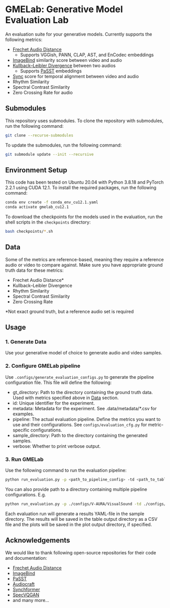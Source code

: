 # GMELab: Generative Model Evaluation Lab

An evaluation suite for your generative models. Currently supports the following metrics:

- [Frechet Audio Distance](https://github.com/gudgud96/frechet-audio-distance)
  - Supports VGGish, PANN, CLAP, AST, and EnCodec embeddings
- [ImageBind](https://github.com/facebookresearch/ImageBind) similarity score between video and audio
- [Kullback–Leibler Divergence](https://github.com/facebookresearch/audiocraft/blob/main/audiocraft/metrics/kld.py) between two audios
  - Supports [PaSST](https://arxiv.org/abs/2110.05069) embeddings
- [Sync](https://github.com/v-iashin/Synchformer) score for temporal alignment between video and audio
- Rhythm Similarity
- Spectral Contrast Similarity
- Zero Crossing Rate for audio

## Submodules

This repository uses submodules. To clone the repository with submodules, run the following command:

```bash
git clone --recurse-submodules
```

To update the submodules, run the following command:

```bash
git submodule update --init --recursive
```

## Environment Setup

This code has been tested on Ubuntu 20.04 with Python 3.8.18 and PyTorch 2.2.1 using CUDA 12.1. To install the required packages, run the following command:

```bash
conda env create -f conda_env_cu12.1.yaml
conda activate gmelab_cu12.1
```

To download the checkpoints for the models used in the evaluation, run the shell scripts in the `checkpoints` directory:

```bash
bash checkpoints/*.sh
```

## Data

Some of the metrics are reference-based, meaning they require a reference audio or video to compare against. Make sure you have appropriate ground truth data for these metrics:

- Frechet Audio Distance*
- Kullback–Leibler Divergence
- Rhythm Similarity
- Spectral Contrast Similarity
- Zero Crossing Rate

*Not exact ground truth, but a reference audio set is required

## Usage

### 1. Generate Data

Use your generative model of choice to generate audio and video samples.

### 2. Configure GMELab pipeline

Use `.configs/generate_evaluation_configs.py` to generate the pipeline configuration file. This file will define the following:

- gt_directory: Path to the directory containing the ground truth data. Used with metrics specified above in [Data](#data) section.
- id: Unique identifier for the experiment.
- metadata: Metadata for the experiment. See .data/metadata/*.csv for examples.
- pipeline: The actual evaluation pipeline. Define the metrics you want to use and their configurations. See `configs/evaluation_cfg.py` for metric-specific configurations.
- sample_directory: Path to the directory containing the generated samples.
- verbose: Whether to print verbose output.

### 3. Run GMELab

Use the following command to run the evaluation pipeline:

```bash
python run_evaluation.py -p <path_to_pipeline_config> -td <path_to_table_output_directory> -pd <path_to_plot_output_directory>
```

You can also provide path to a directory containing multiple pipeline configurations. E.g.

```bash
python run_evaluation.py -p ./configs/V-AURA/VisualSound -td ./configs/V-AURA/VisualSound/ -pd ./configs/V-AURA/VisualSound/
```

Each evaluation run will generate a results YAML-file in the sample directory. The results will be saved in the table output directory as a CSV file and the plots will be saved in the plot output directory, if specified.

## Acknowledgements

We would like to thank following open-source repositories for their code and documentation:

- [Frechet Audio Distance](https://github.com/gudgud96/frechet-audio-distance)
- [ImageBind](https://github.com/facebookresearch/ImageBind)
- [PaSST](https://arxiv.org/abs/2110.05069)
- [Audiocraft](https://github.com/facebookresearch/audiocraft)
- [Synchformer](https://github.com/v-iashin/Synchformer)
- [SpecVQGAN](https://github.com/v-iashin/SpecVQGAN)
- and many more...
